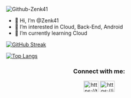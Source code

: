 
![Github-Zenk41](https://user-images.githubusercontent.com/56034940/143673724-e11dc831-a7ed-471c-a951-82b95bccf124.png)
  
- 👋 Hi, I’m @Zenk41
- 👀 I’m interested in Cloud, Back-End, Android
- 🌱 I’m currently learning Cloud

[![GitHub Streak](https://github-readme-streak-stats.herokuapp.com/?user=Zenk41)](https://git.io/streak-stats)

[![Top Langs](https://github-readme-stats.vercel.app/api/top-langs/?username=Zenk41&layout=compact)](https://github.com/anuraghazra/github-readme-stats)

<h3 align="center">Connect with me:</h3>
<p align="center">
<a href="your link" target="blank"><img align="center" src="https://cdn.jsdelivr.net/npm/simple-icons@3.0.1/icons/twitter.svg" alt="https://twitter.com/ardhi_dhani" height="30" width="40" /></a>
<a href="your link" target="blank"><img align="center" src="https://cdn.jsdelivr.net/npm/simple-icons@3.0.1/icons/linkedin.svg" alt="https://id.linkedin.com/in/ardhi-ramadhani-a630b9144" height="30" width="40" /></a>
</p>

<!---
Zenk41/Zenk41 is a ✨ special ✨ repository because its `README.md` (this file) appears on your GitHub profile.
You can click the Preview link to take a look at your changes.
--->
